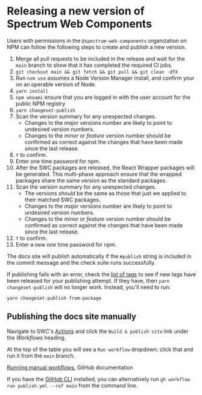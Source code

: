 # Releasing a new version of Spectrum Web Components

Users with permissions in the `@spectrum-web-components` organization on NPM can follow the following steps to create and publish a new version.

1. Merge all pull requests to be included in the release and wait for the `main` branch to show that it has completed the required CI jobs.
2. `git checkout main && git fetch && git pull && git clean -dfX`
3. Run `nvm use` assumes a Node Version Manager install, and confirm your on an operable version of Node.
4. `yarn install`
5. `npm whoami` ensure that you are logged in with the user account for the public NPM registry
6. `yarn changeset-publish`
7. Scan the version summary for any unexpected changes.
    - Changes to the _major_ versions number are likely to point to undesired version numbers.
    - Changes to the _minor_ or _feature_ version number should be confirmed as correct against the changes that have been made since the last release.
8. `Y` to confirm.
9. Enter one time password for npm.
10. After the SWC packages are released, the React Wrapper packages will be generated. This multi-phase approach ensure that the wrapped packages share the same version as the standard packages.
11. Scan the version summary for any unexpected changes.
    - The versions _should_ be the same as those that just we applied to their matched SWC packages.
    - Changes to the _major_ versions number are likely to point to undesired version numbers.
    - Changes to the _minor_ or _feature_ version number should be confirmed as correct against the changes that have been made since the last release.
12. `Y` to confirm.
13. Enter a new one time password for npm.

The docs site will publish automatically if the `#publish` string is included in the commit message and the check suite runs successfully.

If publishing fails with an error, check the [list of tags](https://github.com/adobe/spectrum-web-components/tags) to see if new tags have been released for your publishing attempt. If they have, then `yarn changeset-publish` will no longer work. Instead, you'll need to run:

```
yarn changeset-publish from-package
```

## Publishing the docs site manually

Navigate to SWC's [Actions](https://github.com/adobe/spectrum-web-components/actions) and click the `Build & publish site` link under the _Workflows_ heading.

At the top of the table you will see a `Run workflow` dropdown; click that and run it from the `main` branch.

[Running manual workflows](https://docs.github.com/en/actions/managing-workflow-runs/manually-running-a-workflow), GitHub documentation

If you have the [GitHub CLI](https://cli.github.com) installed, you can alternatively run `gh workflow run publish.yml --ref main` from the command line.
